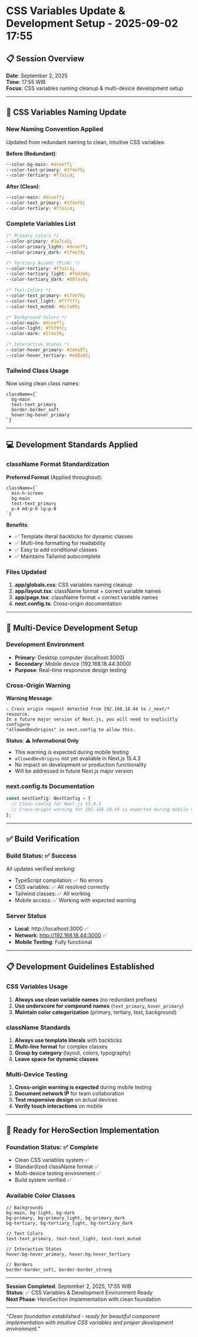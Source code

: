 # CSS Variables Update & Development Setup - 2025-09-02 17:55

## 📋 Session Overview

**Date**: September 2, 2025  
**Time**: 17:55 WIB  
**Focus**: CSS variables naming cleanup & multi-device development setup

---

## 🎨 CSS Variables Naming Update

### **New Naming Convention Applied**

Updated from redundant naming to clean, intuitive CSS variables:

**Before (Redundant)**:

```css
--color-bg-main: #dceeff;
--color-text-primary: #1f4e79;
--color-tertiary: #f7a1c4;
```

**After (Clean)**:

```css
--color-main: #dceeff;
--color-text_primary: #1f4e79;
--color-tertiary: #f7a1c4;
```

### **Complete Variables List**

```css
/* Primary Colors */
--color-primary: #3a7ca5;
--color-primary_light: #dceeff;
--color-primary_dark: #1f4e79;

/* Tertiary Accent (Pink) */
--color-tertiary: #f7a1c4;
--color-tertiary_light: #fbd3e6;
--color-tertiary_dark: #d97aa8;

/* Text Colors */
--color-text_primary: #1f4e79;
--color-text_light: #ffffff;
--color-text_muted: #6c7a89;

/* Background Colors */
--color-main: #dceeff;
--color-light: #f5f9fc;
--color-dark: #1f4e79;

/* Interactive States */
--color-hover_primary: #2e6a8f;
--color-hover_tertiary: #e88ab5;
```

### **Tailwind Class Usage**

Now using clean class names:

```tsx
className={`
  bg-main
  text-text_primary
  border-border_soft
  hover:bg-hover_primary
`}
```

---

## 💻 Development Standards Applied

### **className Format Standardization**

**Preferred Format** (Applied throughout):

```tsx
className={`
  min-h-screen
  bg-main
  text-text_primary
  p-4 md:p-6 lg:p-8
`}
```

**Benefits**:

- ✅ Template literal backticks for dynamic classes
- ✅ Multi-line formatting for readability
- ✅ Easy to add conditional classes
- ✅ Maintains Tailwind autocomplete

### **Files Updated**

1. **app/globals.css**: CSS variables naming cleanup
2. **app/layout.tsx**: className format + correct variable names
3. **app/page.tsx**: className format + correct variable names
4. **next.config.ts**: Cross-origin documentation

---

## 📱 Multi-Device Development Setup

### **Development Environment**

- **Primary**: Desktop computer (localhost:3000)
- **Secondary**: Mobile device (192.168.18.44:3000)
- **Purpose**: Real-time responsive design testing

### **Cross-Origin Warning**

**Warning Message**:

```
⚠ Cross origin request detected from 192.168.18.44 to /_next/* resource.
In a future major version of Next.js, you will need to explicitly configure
"allowedDevOrigins" in next.config to allow this.
```

**Status**: ⚠️ **Informational Only**

- This warning is expected during mobile testing
- `allowedDevOrigins` not yet available in Next.js 15.4.3
- No impact on development or production functionality
- Will be addressed in future Next.js major version

### **next.config.ts Documentation**

```typescript
const nextConfig: NextConfig = {
  // Clean config for Next.js 15.4.3
  // Cross-origin warning for 192.168.18.44 is expected during mobile testing
};
```

---

## ✅ Build Verification

### **Build Status**: ✅ **Success**

All updates verified working:

- TypeScript compilation: ✅ No errors
- CSS variables: ✅ All resolved correctly
- Tailwind classes: ✅ All working
- Mobile access: ✅ Working with expected warning

### **Server Status**

- **Local**: http://localhost:3000 ✅
- **Network**: http://192.168.18.44:3000 ✅
- **Mobile Testing**: Fully functional

---

## 📋 Development Guidelines Established

### **CSS Variables Usage**

1. **Always use clean variable names** (no redundant prefixes)
2. **Use underscore for compound names** (`text_primary`, `hover_primary`)
3. **Maintain color categorization** (primary, tertiary, text, background)

### **className Standards**

1. **Always use template literals** with backticks
2. **Multi-line format** for complex classes
3. **Group by category** (layout, colors, typography)
4. **Leave space for dynamic classes**

### **Multi-Device Testing**

1. **Cross-origin warning is expected** during mobile testing
2. **Document network IP** for team collaboration
3. **Test responsive design** on actual devices
4. **Verify touch interactions** on mobile

---

## 🚀 Ready for HeroSection Implementation

### **Foundation Status**: ✅ **Complete**

- Clean CSS variables system ✅
- Standardized className format ✅
- Multi-device testing environment ✅
- Build system verified ✅

### **Available Color Classes**

```tsx
// Backgrounds
bg-main, bg-light, bg-dark
bg-primary, bg-primary_light, bg-primary_dark
bg-tertiary, bg-tertiary_light, bg-tertiary_dark

// Text Colors
text-text_primary, text-text_light, text-text_muted

// Interactive States
hover:bg-hover_primary, hover:bg-hover_tertiary

// Borders
border-border_soft, border-border_strong
```

---

**Session Completed**: September 2, 2025, 17:55 WIB  
**Status**: ✅ CSS Variables & Development Environment Ready  
**Next Phase**: HeroSection Implementation with clean foundation

---

_"Clean foundation established - ready for beautiful component implementation with intuitive CSS variables and proper development environment."_
